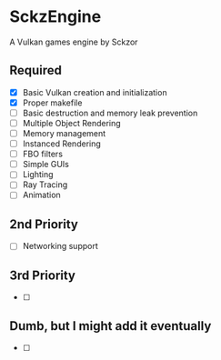 # SckzEngine

A Vulkan games engine by Sckzor

## Required

- [x] Basic Vulkan creation and initialization
- [x] Proper makefile
- [ ] Basic destruction and memory leak prevention
- [ ] Multiple Object Rendering
- [ ] Memory management
- [ ] Instanced Rendering
- [ ] FBO filters
- [ ] Simple GUIs
- [ ] Lighting
- [ ] Ray Tracing
- [ ] Animation

## 2nd Priority

- [ ] Networking support

## 3rd Priority

- [ ] 

## Dumb, but I might add it eventually

- [ ] 